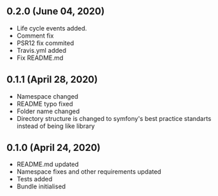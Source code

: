 ## 0.2.0 (June 04, 2020)
  - Life cycle events added.
  - Comment fix
  - PSR12 fix commited
  - Travis.yml added
  - Fix README.md

## 0.1.1 (April 28, 2020)
  - Namespace changed
  - README typo fixed
  - Folder name changed
  - Directory structure is changed to symfony's best practice standarts instead of being like library

## 0.1.0 (April 24, 2020)
  - README.md updated
  - Namespace fixes and other requirements updated
  - Tests added
  - Bundle initialised


